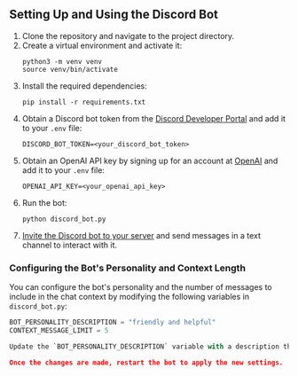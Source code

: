 ## Setting Up and Using the Discord Bot

1. Clone the repository and navigate to the project directory.
2. Create a virtual environment and activate it:
   ```
   python3 -m venv venv
   source venv/bin/activate
   ```
3. Install the required dependencies:
   ```
   pip install -r requirements.txt
   ```
4. Obtain a Discord bot token from the [Discord Developer Portal](https://discord.com/developers/applications) and add it to your `.env` file:
   ```
   DISCORD_BOT_TOKEN=<your_discord_bot_token>
   ```
5. Obtain an OpenAI API key by signing up for an account at [OpenAI](https://beta.openai.com/signup/) and add it to your `.env` file:
   ```
   OPENAI_API_KEY=<your_openai_api_key>
   ```
6. Run the bot:
   ```
   python discord_bot.py
   ```
7. [Invite the Discord bot to your server](https://discordpy.readthedocs.io/en/latest/discord.html) and send messages in a text channel to interact with it.

### Configuring the Bot's Personality and Context Length

You can configure the bot's personality and the number of messages to include in the chat context by modifying the following variables in `discord_bot.py`:

```python
BOT_PERSONALITY_DESCRIPTION = "friendly and helpful"
CONTEXT_MESSAGE_LIMIT = 5

Update the `BOT_PERSONALITY_DESCRIPTION` variable with a description that suits your desired bot personality. Modify the `CONTEXT_MESSAGE_LIMIT` variable to change the number of recent messages used to generate the bot's response.

Once the changes are made, restart the bot to apply the new settings.